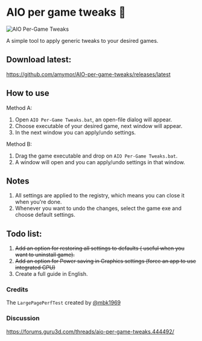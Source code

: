 # AIO per game tweaks 🚀

![AIO Per-Game Tweaks](https://imgur.com/lIBd3U1.png)

A simple tool to apply generic tweaks to your desired games.

## Download latest:
https://github.com/amymor/AIO-per-game-tweaks/releases/latest

## How to use
Method A:
1. Open `AIO Per-Game Tweaks.bat`, an open-file dialog will appear. 
2. Choose executable of your desired game, next window will appear.
3. In the next window you can apply/undo settings.

Method B:
1. Drag the game executable and drop on `AIO Per-Game Tweaks.bat`.
2. A window will open and you can apply/undo settings in that window.

## Notes
1. All settings are applied to the registry, which means you can close it when you're done.
2. Whenever you want to undo the changes, select the game exe and choose default settings.

## Todo list:
1. <strike>Add an option for restoring all settings to defaults ( useful when you want to uninstall game).</strike>
2. <strike>Add an option for Power saving in Graphics settings (force an app to use integrated GPU)</strike>
3. Create a full guide in English.

### Credits
The `LargePagePerfTest` created by [@mbk1969](https://forums.guru3d.com/members/247876/)

### Discussion
https://forums.guru3d.com/threads/aio-per-game-tweaks.444492/

